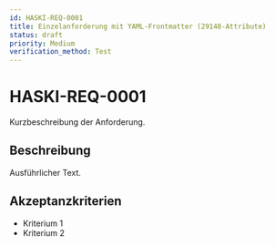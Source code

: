 ```yaml
---
id: HASKI-REQ-0001
title: Einzelanforderung mit YAML-Frontmatter (29148-Attribute)
status: draft
priority: Medium
verification_method: Test
---
```


# HASKI-REQ-0001

Kurzbeschreibung der Anforderung.

## Beschreibung
Ausführlicher Text.

## Akzeptanzkriterien
- Kriterium 1
- Kriterium 2

